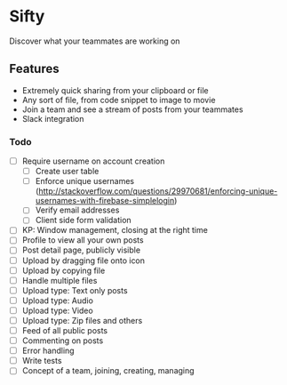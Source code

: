 # Sifty
Discover what your teammates are working on

## Features
* Extremely quick sharing from your clipboard or file
* Any sort of file, from code snippet to image to movie
* Join a team and see a stream of posts from your teammates
* Slack integration

### Todo
- [ ] Require username on account creation
	- [ ] Create user table
	- [ ] Enforce unique usernames (http://stackoverflow.com/questions/29970681/enforcing-unique-usernames-with-firebase-simplelogin)
	- [ ] Verify email addresses
	- [ ] Client side form validation
- [ ] KP: Window management, closing at the right time
- [ ] Profile to view all your own posts
- [ ] Post detail page, publicly visible
- [ ] Upload by dragging file onto icon
- [ ] Upload by copying file
- [ ] Handle multiple files
- [ ] Upload type: Text only posts
- [ ] Upload type: Audio
- [ ] Upload type: Video
- [ ] Upload type: Zip files and others
- [ ] Feed of all public posts
- [ ] Commenting on posts
- [ ] Error handling
- [ ] Write tests
- [ ] Concept of a team, joining, creating, managing
